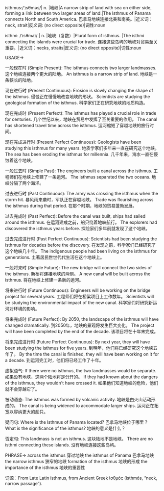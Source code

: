 isthmus:/ˈɪsθməs/| n. |地峡|A narrow strip of land with sea on either side, forming a link between two larger areas of land.|The Isthmus of Panama connects North and South America. 巴拿马地峡连接北美和南美。|近义词：neck, strait|反义词: (no direct opposite)|词性:noun

isthmi: /ˈɪsθmaɪ/ | n. |地峡（复数）|Plural form of isthmus.  |The isthmi connecting the islands were crucial for trade. 连接这些岛屿的地峡对贸易至关重要。|近义词：necks, straits|反义词: (no direct opposite)|词性:noun


USAGE->

一般现在时 (Simple Present):
The isthmus connects two larger landmasses.  这个地峡连接两个更大的陆地。
An isthmus is a narrow strip of land. 地峡是一条狭长的陆地。

现在进行时 (Present Continuous):
Erosion is slowly changing the shape of the isthmus. 侵蚀正在慢慢地改变地峡的形状。
Scientists are studying the geological formation of the isthmus. 科学家们正在研究地峡的地质构造。

现在完成时 (Present Perfect):
The isthmus has played a crucial role in trade for centuries.  几个世纪以来，地峡在贸易中发挥了至关重要的作用。
The canal has shortened travel time across the isthmus. 运河缩短了穿越地峡的旅行时间。

现在完成进行时 (Present Perfect Continuous):
Geologists have been studying this isthmus for many years.  地质学家们多年来一直在研究这个地峡。
The sea has been eroding the isthmus for millennia. 几千年来，海水一直在侵蚀着这个地峡。


一般过去时 (Simple Past):
The engineers built a canal across the isthmus. 工程师们在地峡上修建了一条运河。
The isthmus separated the two oceans. 地峡分隔了两个海洋。

过去进行时 (Past Continuous):
The army was crossing the isthmus when the storm hit.  暴风雨来袭时，军队正在穿越地峡。
Trade was flourishing across the isthmus during that period. 在那个时期，地峡的贸易蓬勃发展。

过去完成时 (Past Perfect):
Before the canal was built, ships had sailed around the isthmus. 在运河建成之前，船只绕着地峡航行。
The explorers had discovered the isthmus years before. 探险家们多年前就发现了这个地峡。

过去完成进行时 (Past Perfect Continuous):
Scientists had been studying the isthmus for decades before the discovery.  在发现之前，科学家们已经研究了这个地峡几十年。
The indigenous people had been living on the isthmus for generations.  土著居民世世代代生活在这个地峡上。


一般将来时 (Simple Future):
The new bridge will connect the two sides of the isthmus. 新桥将连接地峡的两侧。
A new canal will be built across the isthmus. 将在地峡上修建一条新的运河。


将来进行时 (Future Continuous):
Engineers will be working on the bridge project for several years.  工程师们将在桥梁项目上工作数年。
Scientists will be studying the environmental impact of the new canal.  科学家们将研究新运河对环境的影响。

将来完成时 (Future Perfect):
By 2050, the landscape of the isthmus will have changed dramatically. 到2050年，地峡的景观将发生巨大变化。
The project will have been completed by the end of the decade.  该项目将在十年末完成。


将来完成进行时 (Future Perfect Continuous):
By next year, they will have been studying the isthmus for five years. 到明年，他们将已经研究这个地峡五年了。
By the time the canal is finished, they will have been working on it for a decade.  到运河完工时，他们将已经工作了十年。


虚拟语气:
If there were no isthmus, the two landmasses would be separate.  如果没有地峡，这两个陆地将是分开的。
If they had known about the dangers of the isthmus, they wouldn't have crossed it.  如果他们知道地峡的危险，他们就不会穿越它了。



被动语态:
The isthmus was formed by volcanic activity.  地峡是由火山活动形成的。
The canal is being widened to accommodate larger ships. 运河正在拓宽以容纳更大的船只。



疑问句:
Where is the Isthmus of Panama located?  巴拿马地峡位于哪里？
What is the significance of the isthmus?  地峡的意义是什么？



否定句:
This landmass is not an isthmus. 这块陆地不是地峡。
There are no isthmi connecting these islands.  没有地峡连接这些岛屿。


PHRASE->
across the isthmus  穿过地峡
the isthmus of Panama 巴拿马地峡
the narrow isthmus 狭窄的地峡
formation of the isthmus 地峡的形成
the importance of the isthmus 地峡的重要性


词源：From Late Latin isthmus, from Ancient Greek ἰσθμός (isthmós, “neck, narrow passage”).
